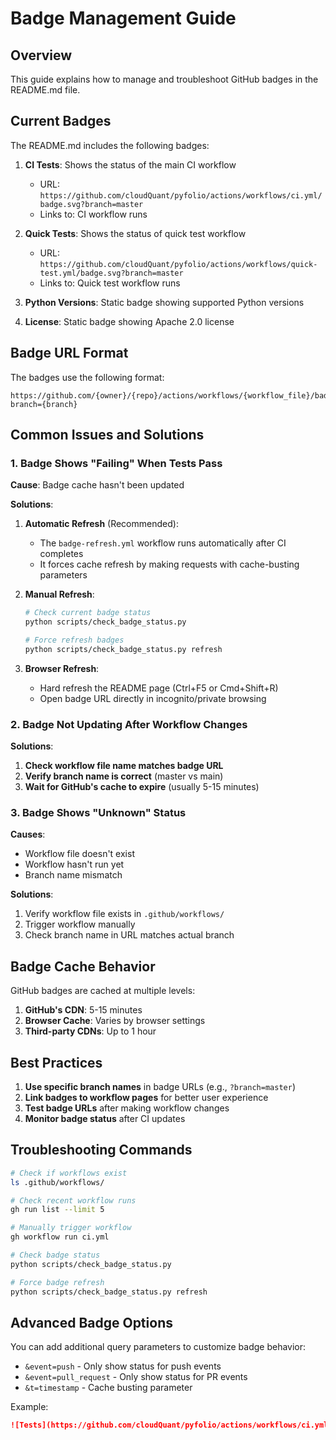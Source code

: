 # Badge Management Guide

## Overview

This guide explains how to manage and troubleshoot GitHub badges in the README.md file.

## Current Badges

The README.md includes the following badges:

1. **CI Tests**: Shows the status of the main CI workflow
   - URL: `https://github.com/cloudQuant/pyfolio/actions/workflows/ci.yml/badge.svg?branch=master`
   - Links to: CI workflow runs

2. **Quick Tests**: Shows the status of quick test workflow
   - URL: `https://github.com/cloudQuant/pyfolio/actions/workflows/quick-test.yml/badge.svg?branch=master`
   - Links to: Quick test workflow runs

3. **Python Versions**: Static badge showing supported Python versions

4. **License**: Static badge showing Apache 2.0 license

## Badge URL Format

The badges use the following format:
```
https://github.com/{owner}/{repo}/actions/workflows/{workflow_file}/badge.svg?branch={branch}
```

## Common Issues and Solutions

### 1. Badge Shows "Failing" When Tests Pass

**Cause**: Badge cache hasn't been updated

**Solutions**:

1. **Automatic Refresh** (Recommended):
   - The `badge-refresh.yml` workflow runs automatically after CI completes
   - It forces cache refresh by making requests with cache-busting parameters

2. **Manual Refresh**:
   ```bash
   # Check current badge status
   python scripts/check_badge_status.py
   
   # Force refresh badges
   python scripts/check_badge_status.py refresh
   ```

3. **Browser Refresh**:
   - Hard refresh the README page (Ctrl+F5 or Cmd+Shift+R)
   - Open badge URL directly in incognito/private browsing

### 2. Badge Not Updating After Workflow Changes

**Solutions**:

1. **Check workflow file name matches badge URL**
2. **Verify branch name is correct** (master vs main)
3. **Wait for GitHub's cache to expire** (usually 5-15 minutes)

### 3. Badge Shows "Unknown" Status

**Causes**:
- Workflow file doesn't exist
- Workflow hasn't run yet
- Branch name mismatch

**Solutions**:
1. Verify workflow file exists in `.github/workflows/`
2. Trigger workflow manually
3. Check branch name in URL matches actual branch

## Badge Cache Behavior

GitHub badges are cached at multiple levels:

1. **GitHub's CDN**: 5-15 minutes
2. **Browser Cache**: Varies by browser settings
3. **Third-party CDNs**: Up to 1 hour

## Best Practices

1. **Use specific branch names** in badge URLs (e.g., `?branch=master`)
2. **Link badges to workflow pages** for better user experience
3. **Test badge URLs** after making workflow changes
4. **Monitor badge status** after CI updates

## Troubleshooting Commands

```bash
# Check if workflows exist
ls .github/workflows/

# Check recent workflow runs
gh run list --limit 5

# Manually trigger workflow
gh workflow run ci.yml

# Check badge status
python scripts/check_badge_status.py

# Force badge refresh
python scripts/check_badge_status.py refresh
```

## Advanced Badge Options

You can add additional query parameters to customize badge behavior:

- `&event=push` - Only show status for push events
- `&event=pull_request` - Only show status for PR events
- `&t=timestamp` - Cache busting parameter

Example:
```markdown
![Tests](https://github.com/cloudQuant/pyfolio/actions/workflows/ci.yml/badge.svg?branch=master&event=push)
```